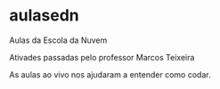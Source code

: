 # aulasedn
Aulas da Escola da Nuvem

Ativades passadas pelo professor Marcos Teixeira

As aulas ao vivo nos ajudaram a entender como codar.

